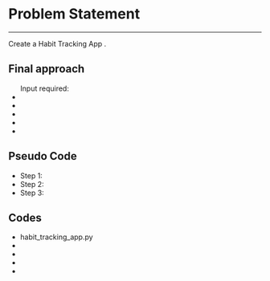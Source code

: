 <!DOCTYPE html>
<html lang="en">
<head>
    <meta charset="UTF-8">
</head>
<body>
    <h1>Problem Statement</h1>
    <hr>
     <p> Create a Habit Tracking App .</a></p>
    <h2>Final approach</h2>
    
  <ul>  
      Input required:  </li>
      <li></li>
      <li></li>
      <li></li>
      <li></li>
      <li></li>

  </ul>
     <h2>Pseudo Code</h2>
   <ul>
     <li>Step 1: </li>
     <li>Step 2: </li>
     <li>Step 3: </li>
   </ul>     
     <h2>Codes</h2>
    <ul>
        <li>habit_tracking_app.py </li>
        <li></li>
        <li></li>
        <li></li>
        <li></li>
    </ul>

</body>


